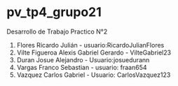 # pv_tp4_grupo21
Desarrollo de Trabajo Practico N°2
1. Flores Ricardo Julián - usuario:RicardoJulianFlores
2. Vilte Figueroa Alexis Gabriel Gerardo - VilteGabriel23
3. Duran Josue Alejandro - Usuario:josuedurann
4. Vargas Franco Sebastian - usuario: fraan654
5. Vazquez Carlos Gabriel - Usuario: CarlosVazquez123